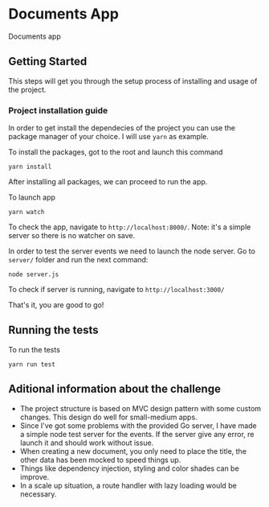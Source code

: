 # Documents App

Documents app

## Getting Started

This steps will get you through the setup process of installing and usage of the project.

### Project installation guide

In order to get install the dependecies of the project you can use the package manager of your choice. I will use `yarn` as example.

To install the packages, got to the root and launch this command

```
yarn install
```

After installing all packages, we can proceed to run the app.

To launch app

```
yarn watch
```

To check the app, navigate to `http://localhost:8000/`.
Note: it's a simple server so there is no watcher on save.

In order to test the server events we need to launch the node server. Go to `server/` folder and run the next command:

```
node server.js
```

To check if server is running, navigate to `http://localhost:3000/`

That's it, you are good to go!

## Running the tests

To run the tests

```
yarn run test
```

## Aditional information about the challenge

- The project structure is based on MVC design pattern with some custom changes. This design do well for small-medium apps.
- Since I've got some problems with the provided Go server, I have made a simple node test server for the events. If the server give any error, re launch it and should work without issue.
- When creating a new document, you only need to place the title, the other data has been mocked to speed things up.
- Things like dependency injection, styling and color shades can be improve.
- In a scale up situation, a route handler with lazy loading would be necessary.

